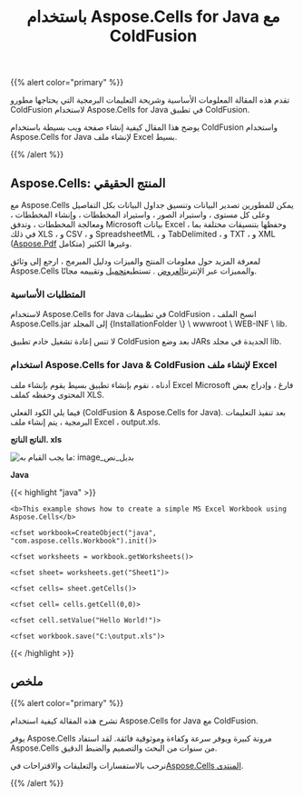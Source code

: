 ﻿---
title: باستخدام Aspose.Cells for Java مع ColdFusion
type: docs
weight: 40
url: /ar/java/using-aspose-cells-for-java-with-coldfusion/
---
{{% alert color="primary" %}}

تقدم هذه المقالة المعلومات الأساسية وشريحة التعليمات البرمجية التي يحتاجها مطورو ColdFusion لاستخدام Aspose.Cells for Java في تطبيق ColdFusion.

يوضح هذا المقال كيفية إنشاء صفحة ويب بسيطة باستخدام ColdFusion واستخدام Aspose.Cells for Java لإنشاء ملف Excel بسيط.

{{% /alert %}}

## **Aspose.Cells: المنتج الحقيقي**

مع Aspose.Cells يمكن للمطورين تصدير البيانات وتنسيق جداول البيانات بكل التفاصيل وعلى كل مستوى ، واستيراد الصور ، واستيراد المخططات ، وإنشاء المخططات ، ومعالجة المخططات ، وتدفق Microsoft بيانات Excel ، وحفظها بتنسيقات مختلفة بما في ذلك XLS ، و CSV ، و SpreadsheetML ، و TabDelimited ، و TXT ، و XML ([Aspose.Pdf](https://products.aspose.com/pdf/java/) متكامل) وغيرها الكثير.

 لمعرفة المزيد حول معلومات المنتج والميزات ودليل المبرمج ، ارجع إلى وثائق Aspose.Cells والمميزات عبر الإنترنت[العروض](https://github.com/aspose-cells/Aspose.Cells-for-Java) . تستطيع[تحميل](https://downloads.aspose.com/cells/java) وتقييمه مجانًا.

### **المتطلبات الأساسية**

لاستخدام Aspose.Cells for Java في تطبيقات ColdFusion ، انسخ الملف Aspose.Cells.jar إلى المجلد {InstallationFolder \\} \ wwwroot \ WEB-INF \ lib.

لا تنس إعادة تشغيل خادم تطبيق ColdFusion بعد وضع JARs الجديدة في مجلد lib.

### **استخدام Aspose.Cells for Java & ColdFusion لإنشاء ملف Excel**

أدناه ، نقوم بإنشاء تطبيق بسيط يقوم بإنشاء ملف Excel Microsoft فارغ ، وإدراج بعض المحتوى وحفظه كملف XLS.

فيما يلي الكود الفعلي (ColdFusion & Aspose.Cells for Java). بعد تنفيذ التعليمات البرمجية ، يتم إنشاء ملف Excel ، output.xls.

**الناتج الناتج. xls**

![ما يجب القيام به: image_بديل_نص](using-aspose-cells-for-java-with-coldfusion_1.png)

**Java**

{{< highlight "java" >}}

 <html>

<head><title>Hello World!</title></head>

<body>

    <b>This example shows how to create a simple MS Excel Workbook using Aspose.Cells</b>

    <cfset workbook=CreateObject("java", "com.aspose.cells.Workbook").init()>

    <cfset worksheets = workbook.getWorksheets()>

    <cfset sheet= worksheets.get("Sheet1")>

    <cfset cells= sheet.getCells()>

    <cfset cell= cells.getCell(0,0)>

    <cfset cell.setValue("Hello World!")>

    <cfset workbook.save("C:\output.xls")>

</body>

</html>

{{< /highlight >}}

## **ملخص**

{{% alert color="primary" %}}

تشرح هذه المقالة كيفية استخدام Aspose.Cells for Java مع ColdFusion.

يوفر Aspose.Cells مرونة كبيرة ويوفر سرعة وكفاءة وموثوقية فائقة. لقد استفاد Aspose.Cells من سنوات من البحث والتصميم والضبط الدقيق.

 نرحب بالاستفسارات والتعليقات والاقتراحات في[Aspose.Cells المنتدى](https://forum.aspose.com/c/cells/9).

{{% /alert %}}
